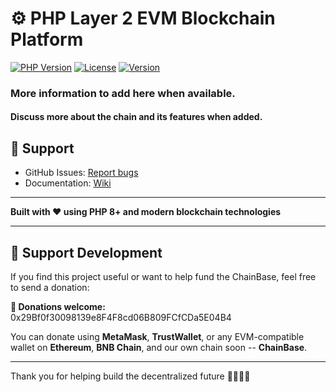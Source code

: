 # ⚙️ PHP Layer 2 EVM Blockchain Platform

[![PHP Version](https://img.shields.io/badge/PHP-8.1%2B-blue.svg)](https://php.net)
[![License](https://img.shields.io/badge/License-MIT-green.svg)](LICENSE)
[![Version](https://img.shields.io/badge/Version-0.0.1-orange.svg)](https://github.com/RandomCoderTinker/PhpBlockchain)

### More information to add here when available.

#### Discuss more about the chain and its features when added.

## 💬 Support

- GitHub Issues: [Report bugs](https://github.com/RandomCoderTinker/PhpBlockchain/issues)
- Documentation: [Wiki](https://github.com/RandomCoderTinker/PhpBlockchain/wiki)

---

**Built with ❤️ using PHP 8+ and modern blockchain technologies**

---

## 🙌 Support Development

If you find this project useful or want to help fund the ChainBase, feel free to send a donation:

**💸 Donations welcome:** 0x29Bf0f30098139e8F4F8cd06B809FCfCDa5E04B4

You can donate using **MetaMask**, **TrustWallet**, or any EVM-compatible wallet on **Ethereum**, **BNB Chain**, and
our own chain soon -- **ChainBase**.

---

Thank you for helping build the decentralized future 🧟🔥🍵🍵


